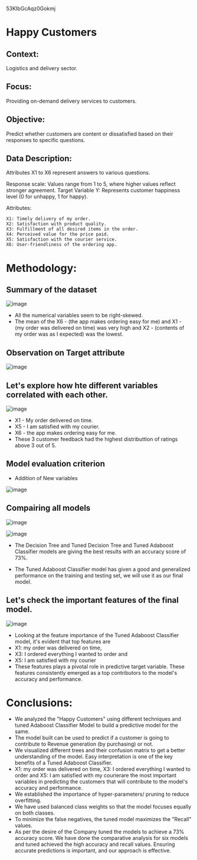 53KIbGcAqz0Gokmj

# Happy Customers

## Context:
Logistics and delivery sector.

## Focus:
Providing on-demand delivery services to customers.

## Objective:
Predict whether customers are content or dissatisfied based on their responses to specific questions.

## Data Description:

Attributes X1 to X6 represent answers to various questions.

Response scale: Values range from 1 to 5, where higher values reflect stronger agreement.
Target Variable Y: Represents customer happiness level (0 for unhappy, 1 for happy).

Attributes:
    
    X1: Timely delivery of my order.
    X2: Satisfaction with product quality.
    X3: Fulfillment of all desired items in the order.
    X4: Perceived value for the price paid.
    X5: Satisfaction with the courier service.
    X6: User-friendliness of the ordering app.
    
# Methodology:

## Summary of the dataset

![image](https://github.com/53KIbGcAqz0Gokmj/WXPGaB7THQSafEkZ/assets/143815258/9b4ed329-1e99-4fc8-ab5d-027bb659becf)

* All the numerical variables seem to be right-skewed.
* The mean of the X6 - (the app makes ordering easy for me) and X1 - (my order was delivered on time) was very high and X2 - (contents of my order was as I expected) was the lowest.

## Observation on Target attribute

![image](https://github.com/53KIbGcAqz0Gokmj/WXPGaB7THQSafEkZ/assets/143815258/c5b75d47-678d-49f2-8952-4c3a18eb4160)

## Let's explore how hte different variables correlated with each other.

![image](https://github.com/53KIbGcAqz0Gokmj/WXPGaB7THQSafEkZ/assets/143815258/694a5a97-e38a-4d12-9855-4163cb3e89be)

* X1 - My order delivered on time.
* X5 - I am satisfied with my courier.
* X6 - the app makes ordering easy for me.
* These 3 customer feedback had the highest distributtion of ratings above 3 out of 5.

## Model evaluation criterion

* Addition of New variables

![image](https://github.com/53KIbGcAqz0Gokmj/WXPGaB7THQSafEkZ/assets/143815258/8154bbf2-2912-48e2-9b41-c363aa3f99de)

## Compairing all models

![image](https://github.com/53KIbGcAqz0Gokmj/WXPGaB7THQSafEkZ/assets/143815258/f4028830-f74a-4f67-a6a7-a30bc29edf29)

![image](https://github.com/53KIbGcAqz0Gokmj/WXPGaB7THQSafEkZ/assets/143815258/532f94d3-5bc7-4772-a196-4a5b5bc8c129)

* The Decision Tree and Tuned Decision Tree and Tuned Adaboost Classifier models are giving the best results with an accuracy score of 73%.
  
* The Tuned Adaboost Classifier model has given a good and generalized performance on the training and testing set, we will use it as our final model.
  
## Let's check the important features of the final model.

![image](https://github.com/53KIbGcAqz0Gokmj/WXPGaB7THQSafEkZ/assets/143815258/3c7927d2-5924-40bd-9768-21530334b6c0)

* Looking at the feature importance of the Tuned Adaboost Classifier model, it's evident that top features are 
* X1: my order was delivered on time,
* X3: I ordered everything I wanted to order and
* X5: I am satisfied with my courier  
* These features plays a pivotal role in predictive target variable. These features consistently emerged as a top contributors to the model's accuracy and performance.

# Conclusions:

* We analyzed the "Happy Customers" using different techniques and tuned Adaboost Classifier Model to build a predictive model for the same.
* The model built can be used to predict if a customer is going to contribute to Revenue generation (by purchasing) or not.
* We visualized different trees and their confusion matrix to get a better understanding of the model. Easy interpretation is one of the key benefits of a Tuned Adaboost Classifier.  
* X1: my order was delivered on time, X3: I ordered everything I wanted to order and X5: I am satisfied with my courierare the most important variables in predicting the customers that will contribute to the model's accuracy and performance.
* We established the importance of hyper-parameters/ pruning to reduce overfitting.
* We have used balanced class weights so that the model focuses equally on both classes.
* To minimize the false negatives, the tuned model maximizes the "Recall" values.
* As per the desire of the Company tuned the models to achieve a 73% accuracy score. We have done the comparative analysis for six models and tuned achieved the high accuracy and recall values. Ensuring accurate predictions is important, and our approach is effective.
